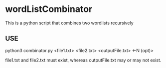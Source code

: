 # wordListCombinator
This is a python script that combines two wordlists recursively

USE
----------------------------------
python3 combinator.py <file1.txt> <file2.txt> <outputFile.txt> <-N (opt)>

file1.txt and file2.txt must exist, whereas outputFile.txt may or may not exist.
